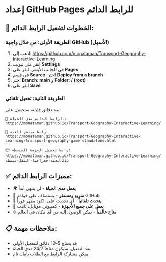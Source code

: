 # إعداد GitHub Pages للرابط الدائم

## 🚀 الخطوات لتفعيل الرابط الدائم:

### الطريقة الأولى: من خلال واجهة GitHub (الأسهل)
1. اذهب إلى: https://github.com/monataman/Transport-Geography-Interactive-Learning
2. انقر على تبويب **Settings** 
3. في الجانب الأيسر، انقر على **Pages**
4. في قسم **Source**، اختر **Deploy from a branch**
5. اختر **Branch: main** و **Folder: / (root)**
6. انقر على **Save**

### الطريقة الثانية: تفعيل تلقائي
بعد دقائق قليلة، ستحصل على:
```
🔗 الرابط الدائم مدى الحياة:
https://monataman.github.io/Transport-Geography-Interactive-Learning/

📄 رابط مباشر للعبة:
https://monataman.github.io/Transport-Geography-Interactive-Learning/transport-geography-game-standalone.html

📦 رابط تحميل الحزمة المبسطة:
https://monataman.github.io/Transport-Geography-Interactive-Learning/لعبة-جغرافيا-النقل-مبسطة.zip
```

## ✅ مميزات الرابط الدائم:
- 🌍 **يعمل مدى الحياة** - لن ينتهي أبداً
- 🚀 **سريع ومستقر** - يستضاف على خوادم GitHub
- 🔄 **يتحدث تلقائياً** - أي تحديث على الكود يظهر فوراً
- 📱 **يعمل على جميع الأجهزة** - كمبيوتر، موبايل، تابلت
- 🌐 **متاح عالمياً** - يمكن الوصول إليه من أي مكان في العالم

## 📋 ملاحظات مهمة:
- قد يحتاج 5-10 دقائق للتفعيل الأولي
- بعد التفعيل، سيكون متاحاً 24/7 مدى الحياة
- يمكن مشاركة الرابط مع الطلاب بأمان تام